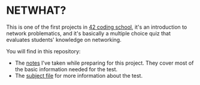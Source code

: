 # NETWHAT?

This is one of the first projects in [42 coding school](https://en.wikipedia.org/wiki/42_(school)), it's an introduction to network problematics, and it's basically a multiple choice quiz that evaluates students' knowledge on networking.

You will find in this repository:

- The [notes](docs/netwhat.md) I've taken while preparing for this project. They cover most of the basic information needed for the test.
- The [subject file](en.subject.pdf) for more information about the test.
